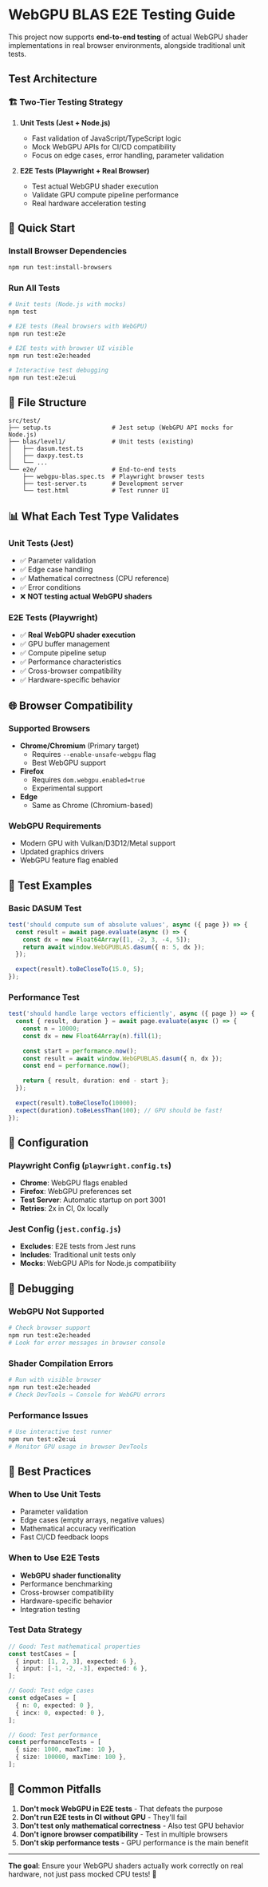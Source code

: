 # WebGPU BLAS E2E Testing Guide

This project now supports **end-to-end testing** of actual WebGPU shader implementations in real browser environments, alongside traditional unit tests.

## Test Architecture

### 🏗️ **Two-Tier Testing Strategy**

1. **Unit Tests (Jest + Node.js)**
   - Fast validation of JavaScript/TypeScript logic
   - Mock WebGPU APIs for CI/CD compatibility
   - Focus on edge cases, error handling, parameter validation

2. **E2E Tests (Playwright + Real Browser)**
   - Test actual WebGPU shader execution
   - Validate GPU compute pipeline performance
   - Real hardware acceleration testing

## 🚀 Quick Start

### Install Browser Dependencies
```bash
npm run test:install-browsers
```

### Run All Tests
```bash
# Unit tests (Node.js with mocks)
npm test

# E2E tests (Real browsers with WebGPU)
npm run test:e2e

# E2E tests with browser UI visible
npm run test:e2e:headed

# Interactive test debugging
npm run test:e2e:ui
```

## 📁 File Structure

```
src/test/
├── setup.ts                 # Jest setup (WebGPU API mocks for Node.js)
├── blas/level1/             # Unit tests (existing)
│   ├── dasum.test.ts
│   ├── daxpy.test.ts
│   └── ...
└── e2e/                     # End-to-end tests
    ├── webgpu-blas.spec.ts  # Playwright browser tests
    ├── test-server.ts       # Development server
    └── test.html            # Test runner UI
```

## 📊 What Each Test Type Validates

### Unit Tests (Jest)
- ✅ Parameter validation
- ✅ Edge case handling  
- ✅ Mathematical correctness (CPU reference)
- ✅ Error conditions
- ❌ **NOT testing actual WebGPU shaders**

### E2E Tests (Playwright)
- ✅ **Real WebGPU shader execution**
- ✅ GPU buffer management
- ✅ Compute pipeline setup
- ✅ Performance characteristics
- ✅ Cross-browser compatibility
- ✅ Hardware-specific behavior

## 🌐 Browser Compatibility

### Supported Browsers
- **Chrome/Chromium** (Primary target)
  - Requires `--enable-unsafe-webgpu` flag
  - Best WebGPU support
- **Firefox** 
  - Requires `dom.webgpu.enabled=true`
  - Experimental support
- **Edge**
  - Same as Chrome (Chromium-based)

### WebGPU Requirements
- Modern GPU with Vulkan/D3D12/Metal support
- Updated graphics drivers
- WebGPU feature flag enabled

## 🧪 Test Examples

### Basic DASUM Test
```typescript
test('should compute sum of absolute values', async ({ page }) => {
  const result = await page.evaluate(async () => {
    const dx = new Float64Array([1, -2, 3, -4, 5]);
    return await window.WebGPUBLAS.dasum({ n: 5, dx });
  });
  
  expect(result).toBeCloseTo(15.0, 5);
});
```

### Performance Test
```typescript
test('should handle large vectors efficiently', async ({ page }) => {
  const { result, duration } = await page.evaluate(async () => {
    const n = 10000;
    const dx = new Float64Array(n).fill(1);
    
    const start = performance.now();
    const result = await window.WebGPUBLAS.dasum({ n, dx });
    const end = performance.now();
    
    return { result, duration: end - start };
  });
  
  expect(result).toBeCloseTo(10000);
  expect(duration).toBeLessThan(100); // GPU should be fast!
});
```

## 🔧 Configuration

### Playwright Config (`playwright.config.ts`)
- **Chrome**: WebGPU flags enabled
- **Firefox**: WebGPU preferences set
- **Test Server**: Automatic startup on port 3001
- **Retries**: 2x in CI, 0x locally

### Jest Config (`jest.config.js`)
- **Excludes**: E2E tests from Jest runs
- **Includes**: Traditional unit tests only
- **Mocks**: WebGPU APIs for Node.js compatibility

## 🐛 Debugging

### WebGPU Not Supported
```bash
# Check browser support
npm run test:e2e:headed
# Look for error messages in browser console
```

### Shader Compilation Errors
```bash
# Run with visible browser
npm run test:e2e:headed
# Check DevTools → Console for WebGPU errors
```

### Performance Issues
```bash
# Use interactive test runner
npm run test:e2e:ui
# Monitor GPU usage in browser DevTools
```

## 🎯 Best Practices

### When to Use Unit Tests
- Parameter validation
- Edge cases (empty arrays, negative values)
- Mathematical accuracy verification
- Fast CI/CD feedback loops

### When to Use E2E Tests  
- **WebGPU shader functionality**
- Performance benchmarking
- Cross-browser compatibility
- Hardware-specific behavior
- Integration testing

### Test Data Strategy
```typescript
// Good: Test mathematical properties
const testCases = [
  { input: [1, 2, 3], expected: 6 },
  { input: [-1, -2, -3], expected: 6 },
];

// Good: Test edge cases
const edgeCases = [
  { n: 0, expected: 0 },
  { incx: 0, expected: 0 },
];

// Good: Test performance
const performanceTests = [
  { size: 1000, maxTime: 10 },
  { size: 100000, maxTime: 100 },
];
```

## 🚨 Common Pitfalls

1. **Don't mock WebGPU in E2E tests** - That defeats the purpose
2. **Don't run E2E tests in CI without GPU** - They'll fail
3. **Don't test only mathematical correctness** - Also test GPU behavior
4. **Don't ignore browser compatibility** - Test in multiple browsers
5. **Don't skip performance tests** - GPU performance is the main benefit

---

**The goal**: Ensure your WebGPU shaders actually work correctly on real hardware, not just pass mocked CPU tests! 🎯
